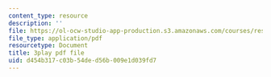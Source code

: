 ```yaml
---
content_type: resource
description: ''
file: https://ol-ocw-studio-app-production.s3.amazonaws.com/courses/res-tll-004-stem-concept-videos-fall-2013/d454b317c03b54ded56b009e1d039fd7_pR12XGWcn0U.pdf
file_type: application/pdf
resourcetype: Document
title: 3play pdf file
uid: d454b317-c03b-54de-d56b-009e1d039fd7
---
```

